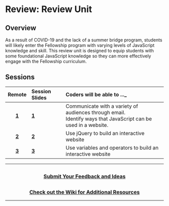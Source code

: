 # Review: Review Unit

## Overview

As a result of COVID-19 and the lack of a summer bridge program, students will likely enter the Fellowship program with varying levels of JavaScript knowledge and skill. This review unit is designed to equip students with some foundational JavaScript knowledge so they can more effectively engage with the Fellowship curriculum.

## Sessions

|Remote|                                                        Session Slides                                                       | Coders will be able to ...\_                                                                                      |
| :------------------------------------------------------: | :-------------------------------------------------- |:-------|
|[**1**]()|  [**1**](https://docs.google.com/presentation/d/1TPfzrZzOlq1gZugY0Ixhz0mGl2HKhpijwSGzy4N5wRY/edit#slide=id.g6031cbd622_0_0)   | Communicate with a variety of audiences through email.<br>Identify ways that JavaScript can be used in a website. |
|[**2**]()|  [**2**](https://docs.google.com/presentation/d/1Z5C-uD68_m0Qn3h2PXo6QZK4L5PP_crSNTYnZO2DYLg/edit#slide=id.g2a649694b1_0_43)  | Use jQuery to build an interactive website                                                                        |
|[**3**]()| [**3**](https://docs.google.com/presentation/d/1JS7GXjzHGp3W300jNIzKlc2w5rDDqdMPiwu8F2KMXrE/edit#slide=id.g89a19f1754_0_1869) | Use variables and operators to build an interactive website                                                       |

---

## <h3 align="center"><a href="https://forms.gle/vyAD1HFwXHZMRXrr9">Submit Your Feedback and Ideas</a></h3>

## <h3 align="center"><a href="https://github.com/itscodenation/curriculum-20-21/wiki">Check out the Wiki for Additional Resources</a></h3>

---
